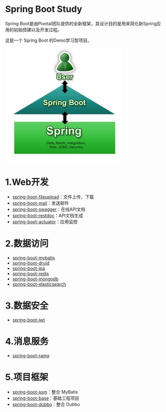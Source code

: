 
# Spring Boot Study

Spring Boot是由Pivotal团队提供的全新框架，其设计目的是用来简化新Spring应用的初始搭建以及开发过程。

这是一个 Spring Boot 的Demo学习型项目。

![image](images/springboot-spring.jpeg)

# 1.Web开发

* [spring-boot-fileupload](https://github.com/jeikerxiao/SpringBootStudy/tree/master/spring-boot-fileupload)：文件上传，下载
* [spring-boot-mail](https://github.com/jeikerxiao/SpringBootStudy/tree/master/spring-boot-mail)：发送邮件
* [spring-boot-swagger](https://github.com/jeikerxiao/SpringBootStudy/tree/master/spring-boot-swagger)：在线API文档
* [spring-boot-restdoc](https://github.com/jeikerxiao/SpringBootStudy/tree/master/spring-boot-restdoc)：API文档生成
* [spring-boot-actuator](https://github.com/jeikerxiao/SpringBootStudy/tree/master/spring-boot-actuator)：应用监控


# 2.数据访问

* [spring-boot-mybatis](https://github.com/jeikerxiao/SpringBootStudy/tree/master/spring-boot-mybatis)
* [spring-boot-druid](https://github.com/jeikerxiao/SpringBootStudy/tree/master/spring-boot-druid)
* [spring-boot-jpa](https://github.com/jeikerxiao/SpringBootStudy/tree/master/spring-boot-jpa)
* [spring-boot-redis](https://github.com/jeikerxiao/SpringBootStudy/tree/master/spring-boot-redis)
* [spring-boot-mongodb](https://github.com/jeikerxiao/SpringBootStudy/tree/master/spring-boot-mongodb)
* [spring-boot-elasticsearch](https://github.com/jeikerxiao/SpringBootStudy/tree/master/spring-boot-elasticsearch)

# 3.数据安全

* [spring-boot-jwt](https://github.com/jeikerxiao/SpringBootStudy/tree/master/spring-boot-jwt)

# 4.消息服务

* [spring-boot-ramq](https://github.com/jeikerxiao/SpringBootStudy/tree/master/spring-boot-ramq)


# 5.项目框架

* [spring-boot-ssm](https://github.com/jeikerxiao/SpringBootStudy/tree/master/spring-boot-ssm)：整合 MyBatis
* [spring-boot-base](https://github.com/jeikerxiao/SpringBootStudy/tree/master/spring-boot-base)：基础工程项目
* [spring-boot-dubbo](https://github.com/jeikerxiao/SpringBootStudy/tree/master/spring-boot-dubbo)：整合 Dubbo

